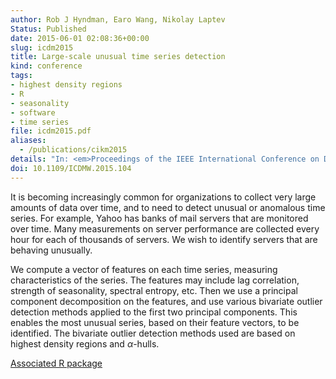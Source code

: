 ```yaml
---
author: Rob J Hyndman, Earo Wang, Nikolay Laptev
Status: Published
date: 2015-06-01 02:08:36+00:00
slug: icdm2015
title: Large-scale unusual time series detection
kind: conference
tags:
- highest density regions
- R
- seasonality
- software
- time series
file: icdm2015.pdf
aliases:
  - /publications/cikm2015
details: "In: <em>Proceedings of the IEEE International Conference on Data Mining</em>. Atlantic City, NJ, USA. 14–17 November 2015"
doi: 10.1109/ICDMW.2015.104
---
```


It is becoming increasingly common for organizations to collect very large amounts of data over time, and to need to detect unusual or anomalous time series. For example, Yahoo has banks of mail servers that are monitored over time. Many measurements on server performance are collected every hour for each of thousands of servers. We wish to identify servers that are behaving unusually.

We compute a vector of features on each time series, measuring characteristics of the series. The features may include lag correlation, strength of seasonality, spectral entropy, etc. Then we use a principal component decomposition on the features, and use various bivariate outlier detection methods applied to the first two principal components. This enables the most unusual series, based on their feature vectors, to be identified. The bivariate outlier detection methods used are based on highest density regions and $\alpha$-hulls.

[Associated R package](http://github.com/robjhyndman/anomalous)
